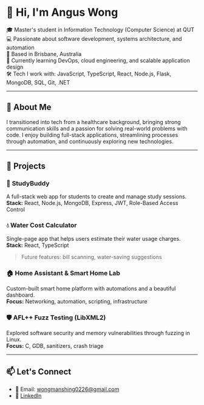 <!--
**wongy123/wongy123** is a ✨ _special_ ✨ repository because its `README.md` (this file) appears on your GitHub profile.

Here are some ideas to get you started:

- 🔭 I’m currently working on ...
- 🌱 I’m currently learning ...
- 👯 I’m looking to collaborate on ...
- 🤔 I’m looking for help with ...
- 💬 Ask me about ...
- 📫 How to reach me: ...
- 😄 Pronouns: ...
- ⚡ Fun fact: ...
-->
# 👋 Hi, I'm Angus Wong

🎓 Master's student in Information Technology (Computer Science) at QUT  
💻 Passionate about software development, systems architecture, and automation  
📍 Based in Brisbane, Australia  
🌱 Currently learning DevOps, cloud engineering, and scalable application design  
🛠️ Tech I work with: JavaScript, TypeScript, React, Node.js, Flask, MongoDB, SQL, Git, .NET

---

## 🧠 About Me

I transitioned into tech from a healthcare background, bringing strong communication skills and a passion for solving real-world problems with code. I enjoy building full-stack applications, streamlining processes through automation, and continuously exploring new technologies.

---

## 🔧 Projects

### 🧪 **StudyBuddy**
A full-stack web app for students to create and manage study sessions.  
**Stack:** React, Node.js, MongoDB, Express, JWT, Role-Based Access Control

### 💧 **Water Cost Calculator**
Single-page app that helps users estimate their water usage charges.  
**Stack:** React, TypeScript  
> Future features: bill scanning, water-saving suggestions

### 🏠 **Home Assistant & Smart Home Lab**
Custom-built smart home platform with automations and a beautiful dashboard.  
**Focus:** Networking, automation, scripting, infrastructure

### 🛡️ **AFL++ Fuzz Testing (LibXML2)**
Explored software security and memory vulnerabilities through fuzzing in Linux.  
**Focus:** C, GDB, sanitizers, crash triage

---

## 📫 Let's Connect

- 📧 Email: wongmanshing0226@gmail.com  
- 💼 [LinkedIn](https://www.linkedin.com/in/manshingwong)  


